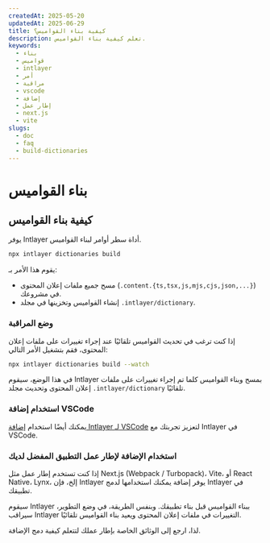 ```yaml
---
createdAt: 2025-05-20
updatedAt: 2025-06-29
title: كيفية بناء القواميس؟
description: تعلم كيفية بناء القواميس.
keywords:
  - بناء
  - قواميس
  - intlayer
  - أمر
  - مراقبة
  - vscode
  - إضافة
  - إطار عمل
  - next.js
  - vite
slugs:
  - doc
  - faq
  - build-dictionaries
---
```


# بناء القواميس

## كيفية بناء القواميس

يوفر Intlayer أداة سطر أوامر لبناء القواميس.

```bash
npx intlayer dictionaries build
```

يقوم هذا الأمر بـ:

- مسح جميع ملفات إعلان المحتوى (`.content.{ts,tsx,js,mjs,cjs,json,...}`) في مشروعك.
- إنشاء القواميس وتخزينها في مجلد `.intlayer/dictionary`.

### وضع المراقبة

إذا كنت ترغب في تحديث القواميس تلقائيًا عند إجراء تغييرات على ملفات إعلان المحتوى، فقم بتشغيل الأمر التالي:

```bash
npx intlayer dictionaries build --watch
```

في هذا الوضع، سيقوم Intlayer بمسح وبناء القواميس كلما تم إجراء تغييرات على ملفات إعلان المحتوى وتحديث مجلد `.intlayer/dictionary` تلقائيًا.

### استخدام إضافة VSCode

يمكنك أيضًا استخدام [إضافة Intlayer لـ VSCode](https://github.com/aymericzip/intlayer/tree/main/docs/ar/vs_code_extension.md) لتعزيز تجربتك مع Intlayer في VSCode.

### استخدام الإضافة لإطار عمل التطبيق المفضل لديك

إذا كنت تستخدم إطار عمل مثل Next.js (Webpack / Turbopack)، Vite، أو React Native، Lynx، إلخ، فإن Intlayer يوفر إضافة يمكنك استخدامها لدمج Intlayer في تطبيقك.

سيقوم Intlayer ببناء القواميس قبل بناء تطبيقك.
وبنفس الطريقة، في وضع التطوير، سيراقب Intlayer التغييرات في ملفات إعلان المحتوى ويعيد بناء القواميس تلقائيًا.

لذا، ارجع إلى الوثائق الخاصة بإطار عملك لتتعلم كيفية دمج الإضافة.
